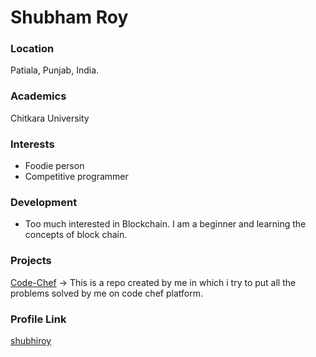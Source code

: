 # Shubham Roy
 ### Location
 Patiala, Punjab, India.
 ### Academics
 Chitkara University

### Interests

- Foodie person
- Competitive programmer

### Development

- Too much interested in Blockchain. I am a beginner and learning the concepts of block chain.

### Projects

[Code-Chef](https://github.com/shubhiroy/Code-Chef) -> This is a repo created by me in which i try to put all the problems solved by me on code chef platform.

### Profile Link

[shubhiroy](https://github.com/shubhiroy)